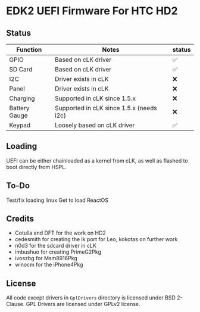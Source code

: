 # EDK2 UEFI Firmware For HTC HD2

## Status 

| Function      | Notes                                   | status |
|---------------|-----------------------------------------|--------|
| GPIO          | Based on cLK driver                     |   ✅   |
| SD Card       | Based on cLK driver                     |   ✅   |
| I2C           | Driver exists in cLK                    |   ❌   |
| Panel         | Driver exists in cLK                    |   ❌   |
| Charging      | Supported in cLK since 1.5.x            |   ❌   |
| Battery Gauge | Supported in cLK since 1.5.x (needs i2c)|   ❌   |
| Keypad        | Loosely based on cLK driver             |   ✅   |

## Loading
UEFI can be either chainloaded as a kernel from cLK, as well as flashed to boot directly from HSPL.

## To-Do
Test/fix loading linux
Get to load ReactOS

## Credits
 - Cotulla and DFT for the work on HD2
 - cedesmith for creating the lk port for Leo, kokotas on further work
 - n0d3 for the sdcard driver in cLK
 - imbushuo for creating PrimeG2Pkg
 - ivoszbg for Msm8916Pkg
 - winocm for the iPhone4Pkg

## License
All code except drivers in `GplDrivers` directory is licensed under BSD 2-Clause. 
GPL Drivers are licensed under GPLv2 license.
